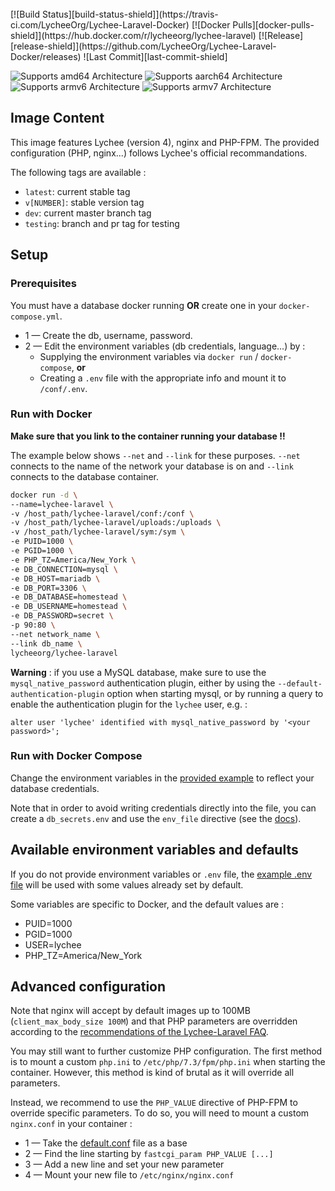 <br>
[![Build Status][build-status-shield]](https://travis-ci.com/LycheeOrg/Lychee-Laravel-Docker) [![Docker Pulls][docker-pulls-shield]](https://hub.docker.com/r/lycheeorg/lychee-laravel) [![Release][release-shield]](https://github.com/LycheeOrg/Lychee-Laravel-Docker/releases) ![Last Commit][last-commit-shield]

![Supports amd64 Architecture][amd64-shield]
![Supports aarch64 Architecture][aarch64-shield]
![Supports armv6 Architecture][armv6-shield]
![Supports armv7 Architecture][armv7-shield]

## Image Content

This image features Lychee (version 4), nginx and PHP-FPM. The provided configuration (PHP, nginx...) follows Lychee's official recommandations.

The following tags are available :

* `latest`: current stable tag
* `v[NUMBER]`: stable version tag
* `dev`: current master branch tag
* `testing`: branch and pr tag for testing

## Setup

### Prerequisites

You must have a database docker running **OR** create one in your `docker-compose.yml`.

* 1 &mdash; Create the db, username, password.
* 2 &mdash; Edit the environment variables (db credentials, language...) by :
    *  Supplying the environment variables via `docker run` / `docker-compose`, **or**
    *  Creating a `.env` file with the appropriate info and mount it to `/conf/.env`.

### Run with Docker

**Make sure that you link to the container running your database !!**  

The example below shows `--net` and `--link` for these purposes. `--net` connects to the name of the network your database is on and  `--link` connects to the database container.

```bash
docker run -d \
--name=lychee-laravel \
-v /host_path/lychee-laravel/conf:/conf \
-v /host_path/lychee-laravel/uploads:/uploads \
-v /host_path/lychee-laravel/sym:/sym \
-e PUID=1000 \
-e PGID=1000 \
-e PHP_TZ=America/New_York \
-e DB_CONNECTION=mysql \
-e DB_HOST=mariadb \
-e DB_PORT=3306 \
-e DB_DATABASE=homestead \
-e DB_USERNAME=homestead \
-e DB_PASSWORD=secret \
-p 90:80 \
--net network_name \
--link db_name \
lycheeorg/lychee-laravel
```

**Warning** : if you use a MySQL database, make sure to use the `mysql_native_password` authentication plugin, either by using the `--default-authentication-plugin` option when starting mysql, or by running a query to enable the authentication plugin for the `lychee` user, e.g. :

```
alter user 'lychee' identified with mysql_native_password by '<your password>';
```

### Run with Docker Compose

Change the environment variables in the [provided example](https://github.com/LycheeOrg/Lychee-Laravel-Docker/docker-compose.yml) to reflect your database credentials.

Note that in order to avoid writing credentials directly into the file, you can create a `db_secrets.env` and use the `env_file` directive (see the [docs](https://docs.docker.com/compose/environment-variables/#the-env_file-configuration-option)).

## Available environment variables and defaults

If you do not provide environment variables or `.env` file, the [example .env file](https://github.com/LycheeOrg/Lychee-Laravel/blob/master/.env.example) will be used with some values already set by default.

Some variables are specific to Docker, and the default values are :

* PUID=1000  
* PGID=1000  
* USER=lychee
* PHP_TZ=America/New_York

## Advanced configuration

Note that nginx will accept by default images up to 100MB (`client_max_body_size 100M`) and that PHP parameters are overridden according to the [recommendations of the Lychee-Laravel FAQ](faq.html#i-cant-upload-photos).

You may still want to further customize PHP configuration. The first method is to mount a custom `php.ini` to `/etc/php/7.3/fpm/php.ini` when starting the container. However, this method is kind of brutal as it will override all parameters.

Instead, we recommend to use the `PHP_VALUE` directive of PHP-FPM to override specific parameters. To do so, you will need to mount a custom `nginx.conf` in your container :

* 1 &mdash; Take the [default.conf](https://github.com/LycheeOrg/Lychee-Laravel-Docker/default.conf) file as a base
* 2 &mdash; Find the line starting by `fastcgi_param PHP_VALUE [...]`
* 3 &mdash; Add a new line and set your new parameter
* 4 &mdash; Mount your new file to `/etc/nginx/nginx.conf`

[aarch64-shield]: https://img.shields.io/badge/aarch64-yes-success.svg?style=flat
[amd64-shield]: https://img.shields.io/badge/amd64-yes-success.svg?style=flat
[armv6-shield]: https://img.shields.io/badge/armv6-yes-success.svg?style=flat
[armv7-shield]: https://img.shields.io/badge/armv7-yes-success.svg?style=flat
[build-status-shield]: https://img.shields.io/travis/com/LycheeOrg/Lychee-Laravel-Docker/master.svg?style=flat
[docker-pulls-shield]: https://img.shields.io/docker/pulls/lycheeorg/lychee-laravel.svg?style=flat
[last-commit-shield]: https://img.shields.io/github/last-commit/LycheeOrg/Lychee-Laravel-Docker.svg?style=flat
[release-shield]: https://img.shields.io/github/release/LycheeOrg/Lychee-Laravel-Docker.svg?style=flat
